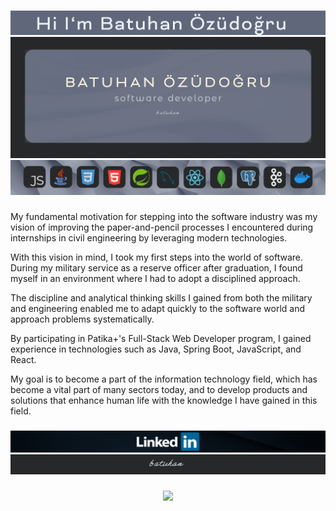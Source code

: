 ###

<img src ="gitHub_header.png"/>
<img src ="gitHub_banner1.png"/>
<img src ="gitHub_banner_icon.png"/>



###


My fundamental motivation for stepping into the software industry was my vision of improving the paper-and-pencil processes I encountered during internships in civil engineering by leveraging modern technologies. 

With this vision in mind, I took my first steps into the world of software. During my military service as a reserve officer after graduation, I found myself in an environment where I had to adopt a disciplined approach. 

The discipline and analytical thinking skills I gained from both the military and engineering enabled me to adapt quickly to the software world and approach problems systematically. 

By participating in Patika+'s Full-Stack Web Developer program, I gained experience in technologies such as Java, Spring Boot, JavaScript, and React. 

My goal is to become a part of the information technology field, which has become a vital part of many sectors today, and to develop products and solutions that enhance human life with the knowledge I have gained in this field.

###

<div align="center">
  <a href="https://www.linkedin.com/in/batuhanozudogru/" target="_blank">
   <img src ="g_bottom.png"/>
  </a>
</div>


<img src ="gitHub_bottom.png"/>


###

<div align="center">
  <img src="https://profile-counter.glitch.me/deerborg/count.svg?"  />
</div>


